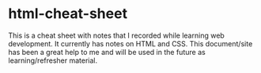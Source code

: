 ﻿# html-cheat-sheet

This is a cheat sheet with notes that I recorded while learning web development. It currently has notes on HTML and CSS. This document/site has been a great help to me and will be used in the future as learning/refresher material.
